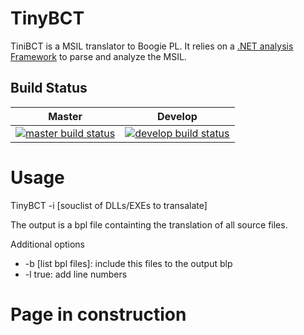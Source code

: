 # TinyBCT #

TiniBCT is a MSIL translator to Boogie PL. It relies on a [.NET analysis Framework](https://github.com/garbervetsky/analysis-net)  to parse and analyze the MSIL.

## Build Status

| Master                        | Develop                         |
|-------------------------------|---------------------------------|
| [![master build status][master]][travis] | [![develop build status][develop]][travis] |

[master]: https://travis-ci.org/m7nu3l/TinyBCT.svg?branch=master
[develop]: https://travis-ci.org/m7nu3l/TinyBCT.svg?branch=develop
[travis]: https://travis-ci.org/m7nu3l/TinyBCT

# Usage #

TinyBCT -i [souclist of DLLs/EXEs to transalate]

The output is a bpl file containting the translation of all source files.

Additional options
+ -b [list bpl files]: include this files to the output blp
+ -l true: add line numbers

# Page in construction #

